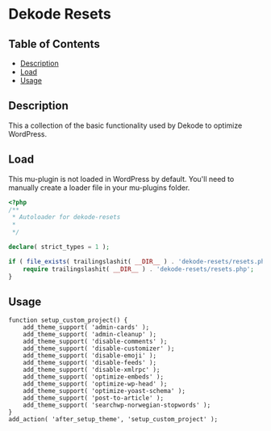 # Dekode Resets

## Table of Contents
- [Description](#description)
- [Load](#load)
- [Usage](#usage)

## Description
This a collection of the basic functionality used by Dekode to optimize WordPress.

## Load
This mu-plugin is not loaded in WordPress by default. You'll need to manually create a
loader file in your mu-plugins folder.

```php
<?php
/**
 * Autoloader for dekode-resets
 *
 */

declare( strict_types = 1 );

if ( file_exists( trailingslashit( __DIR__ ) . 'dekode-resets/resets.php' ) ) {
	require trailingslashit( __DIR__ ) . 'dekode-resets/resets.php';
}
```

## Usage
```
function setup_custom_project() {
	add_theme_support( 'admin-cards' );
	add_theme_support( 'admin-cleanup' );
	add_theme_support( 'disable-comments' );
	add_theme_support( 'disable-customizer' );
	add_theme_support( 'disable-emoji' );
	add_theme_support( 'disable-feeds' );
	add_theme_support( 'disable-xmlrpc' );
	add_theme_support( 'optimize-embeds' );
	add_theme_support( 'optimize-wp-head' );
	add_theme_support( 'optimize-yoast-schema' );
	add_theme_support( 'post-to-article' );
	add_theme_support( 'searchwp-norwegian-stopwords' );
}
add_action( 'after_setup_theme', 'setup_custom_project' );

```
